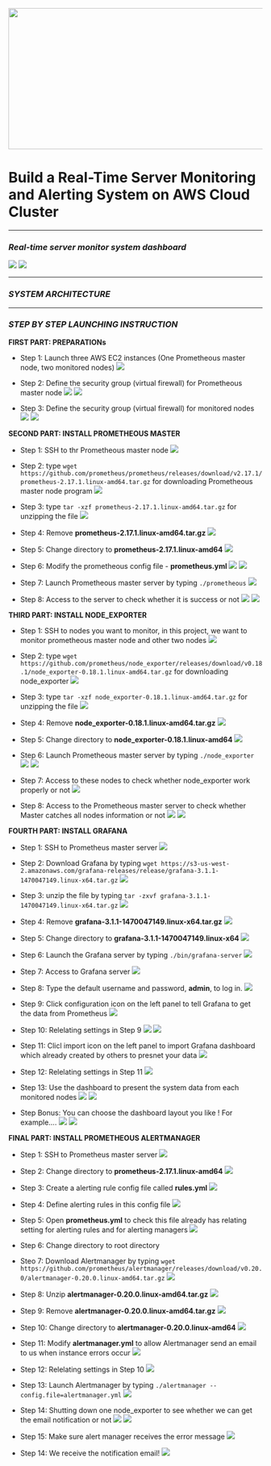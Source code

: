 <p align="center">
  <img width="750" height="280" src="https://github.com/ChunYen-Chang/Build-a-real-time-server-monitoring-and-alerting-system-on-AWS-cloud-cluster/blob/master/image/project_logo.jpg">
</p>
  
  
# Build a Real-Time Server Monitoring and Alerting System on AWS Cloud Cluster
-----
### *Real-time server monitor system dashboard*
![](https://github.com/ChunYen-Chang/Build-a-real-time-server-monitoring-and-alerting-system-on-AWS-cloud-cluster/blob/master/image/037.png)
![](https://github.com/ChunYen-Chang/Build-a-real-time-server-monitoring-and-alerting-system-on-AWS-cloud-cluster/blob/master/image/038.png)

-----
### *SYSTEM ARCHITECTURE*
-----

### *STEP BY STEP LAUNCHING INSTRUCTION*

**FIRST PART: PREPARATIONs**
- Step 1: Launch three AWS EC2 instances (One Prometheous master node, two monitored nodes)
![](https://github.com/ChunYen-Chang/Build-a-real-time-server-monitoring-and-alerting-system-on-AWS-cloud-cluster/blob/master/image/001.png)

- Step 2: Define the security group (virtual firewall) for Prometheous master node
![](https://github.com/ChunYen-Chang/Build-a-real-time-server-monitoring-and-alerting-system-on-AWS-cloud-cluster/blob/master/image/002.png)
![](https://github.com/ChunYen-Chang/Build-a-real-time-server-monitoring-and-alerting-system-on-AWS-cloud-cluster/blob/master/image/003.png)

- Step 3: Define the security group (virtual firewall) for monitored nodes
![](https://github.com/ChunYen-Chang/Build-a-real-time-server-monitoring-and-alerting-system-on-AWS-cloud-cluster/blob/master/image/004.png)
![](https://github.com/ChunYen-Chang/Build-a-real-time-server-monitoring-and-alerting-system-on-AWS-cloud-cluster/blob/master/image/005.png)

**SECOND PART: INSTALL PROMETHEOUS MASTER**
- Step 1: SSH to thr Prometheous master node
![](https://github.com/ChunYen-Chang/Build-a-real-time-server-monitoring-and-alerting-system-on-AWS-cloud-cluster/blob/master/image/006.png)

- Step 2: type `wget https://github.com/prometheus/prometheus/releases/download/v2.17.1/prometheus-2.17.1.linux-amd64.tar.gz` for downloading Prometheous master node program
![](https://github.com/ChunYen-Chang/Build-a-real-time-server-monitoring-and-alerting-system-on-AWS-cloud-cluster/blob/master/image/007.png)

- Step 3: type `tar -xzf prometheus-2.17.1.linux-amd64.tar.gz` for unzipping the file
![](https://github.com/ChunYen-Chang/Build-a-real-time-server-monitoring-and-alerting-system-on-AWS-cloud-cluster/blob/master/image/008.png)

- Step 4: Remove **prometheus-2.17.1.linux-amd64.tar.gz**
![](https://github.com/ChunYen-Chang/Build-a-real-time-server-monitoring-and-alerting-system-on-AWS-cloud-cluster/blob/master/image/009.png)

- Step 5: Change directory to **prometheus-2.17.1.linux-amd64**
![](https://github.com/ChunYen-Chang/Build-a-real-time-server-monitoring-and-alerting-system-on-AWS-cloud-cluster/blob/master/image/010.png)

- Step 6: Modify the prometheous config file - **prometheus.yml**
![](https://github.com/ChunYen-Chang/Build-a-real-time-server-monitoring-and-alerting-system-on-AWS-cloud-cluster/blob/master/image/011.png)
![](https://github.com/ChunYen-Chang/Build-a-real-time-server-monitoring-and-alerting-system-on-AWS-cloud-cluster/blob/master/image/012.png)

- Step 7: Launch Prometheous master server by typing `./prometheous`
![](https://github.com/ChunYen-Chang/Build-a-real-time-server-monitoring-and-alerting-system-on-AWS-cloud-cluster/blob/master/image/013.png)

- Step 8: Access to the server to check whether it is success or not
![](https://github.com/ChunYen-Chang/Build-a-real-time-server-monitoring-and-alerting-system-on-AWS-cloud-cluster/blob/master/image/014.png)
![](https://github.com/ChunYen-Chang/Build-a-real-time-server-monitoring-and-alerting-system-on-AWS-cloud-cluster/blob/master/image/015.png)


**THIRD PART: INSTALL NODE_EXPORTER**
- Step 1: SSH to nodes you want to monitor, in this project, we want to monitor prometheous master node and other two nodes
![](https://github.com/ChunYen-Chang/Build-a-real-time-server-monitoring-and-alerting-system-on-AWS-cloud-cluster/blob/master/image/006.png)

- Step 2: type `wget https://github.com/prometheus/node_exporter/releases/download/v0.18.1/node_exporter-0.18.1.linux-amd64.tar.gz` for downloading node_exporter
![](https://github.com/ChunYen-Chang/Build-a-real-time-server-monitoring-and-alerting-system-on-AWS-cloud-cluster/blob/master/image/016.png)

- Step 3: type `tar -xzf node_exporter-0.18.1.linux-amd64.tar.gz` for unzipping the file
![](https://github.com/ChunYen-Chang/Build-a-real-time-server-monitoring-and-alerting-system-on-AWS-cloud-cluster/blob/master/image/017.png)

- Step 4: Remove **node_exporter-0.18.1.linux-amd64.tar.gz**
![](https://github.com/ChunYen-Chang/Build-a-real-time-server-monitoring-and-alerting-system-on-AWS-cloud-cluster/blob/master/image/018.png)

- Step 5: Change directory to **node_exporter-0.18.1.linux-amd64**
![](https://github.com/ChunYen-Chang/Build-a-real-time-server-monitoring-and-alerting-system-on-AWS-cloud-cluster/blob/master/image/019.png)

- Step 6: Launch Prometheous master server by typing `./node_exporter`
![](https://github.com/ChunYen-Chang/Build-a-real-time-server-monitoring-and-alerting-system-on-AWS-cloud-cluster/blob/master/image/020.png)
![](https://github.com/ChunYen-Chang/Build-a-real-time-server-monitoring-and-alerting-system-on-AWS-cloud-cluster/blob/master/image/021.png)

- Step 7: Access to these nodes to check whether node_exporter work properly or not
![](https://github.com/ChunYen-Chang/Build-a-real-time-server-monitoring-and-alerting-system-on-AWS-cloud-cluster/blob/master/image/022.png)

- Step 8: Access to the Prometheous master server to check whether Master catches all nodes information or not
![](https://github.com/ChunYen-Chang/Build-a-real-time-server-monitoring-and-alerting-system-on-AWS-cloud-cluster/blob/master/image/023.png)
![](https://github.com/ChunYen-Chang/Build-a-real-time-server-monitoring-and-alerting-system-on-AWS-cloud-cluster/blob/master/image/024.png)

**FOURTH PART: INSTALL GRAFANA**
- Step 1: SSH to Prometheus master server
![](https://github.com/ChunYen-Chang/Build-a-real-time-server-monitoring-and-alerting-system-on-AWS-cloud-cluster/blob/master/image/006.png)

- Step 2: Download Grafana by typing `wget https://s3-us-west-2.amazonaws.com/grafana-releases/release/grafana-3.1.1-1470047149.linux-x64.tar.gz`
![](https://github.com/ChunYen-Chang/Build-a-real-time-server-monitoring-and-alerting-system-on-AWS-cloud-cluster/blob/master/image/025.png)

- Step 3: unzip the file by typing `tar -zxvf grafana-3.1.1-1470047149.linux-x64.tar.gz`
![](https://github.com/ChunYen-Chang/Build-a-real-time-server-monitoring-and-alerting-system-on-AWS-cloud-cluster/blob/master/image/026.png)

- Step 4: Remove **grafana-3.1.1-1470047149.linux-x64.tar.gz**
![](https://github.com/ChunYen-Chang/Build-a-real-time-server-monitoring-and-alerting-system-on-AWS-cloud-cluster/blob/master/image/027.png)

- Step 5: Change directory to **grafana-3.1.1-1470047149.linux-x64**
![](https://github.com/ChunYen-Chang/Build-a-real-time-server-monitoring-and-alerting-system-on-AWS-cloud-cluster/blob/master/image/028.png)

- Step 6: Launch the Grafana server by typing `./bin/grafana-server`
![](https://github.com/ChunYen-Chang/Build-a-real-time-server-monitoring-and-alerting-system-on-AWS-cloud-cluster/blob/master/image/029.png)

- Step 7: Access to Grafana server
![](https://github.com/ChunYen-Chang/Build-a-real-time-server-monitoring-and-alerting-system-on-AWS-cloud-cluster/blob/master/image/030.png)

- Step 8: Type the default username and password, **admin**, to log in.
![](https://github.com/ChunYen-Chang/Build-a-real-time-server-monitoring-and-alerting-system-on-AWS-cloud-cluster/blob/master/image/031.png)

- Step 9: Click configuration icon on the left panel to tell Grafana to get the data from Prometheus
![](https://github.com/ChunYen-Chang/Build-a-real-time-server-monitoring-and-alerting-system-on-AWS-cloud-cluster/blob/master/image/032.png)

- Step 10: Relelating settings in Step 9
![](https://github.com/ChunYen-Chang/Build-a-real-time-server-monitoring-and-alerting-system-on-AWS-cloud-cluster/blob/master/image/033.png)
![](https://github.com/ChunYen-Chang/Build-a-real-time-server-monitoring-and-alerting-system-on-AWS-cloud-cluster/blob/master/image/034.png)

- Step 11: Clicl import icon on the left panel to import Grafana dashboard which already created by others to presnet your data
![](https://github.com/ChunYen-Chang/Build-a-real-time-server-monitoring-and-alerting-system-on-AWS-cloud-cluster/blob/master/image/035.png)

- Step 12: Relelating settings in Step 11
![](https://github.com/ChunYen-Chang/Build-a-real-time-server-monitoring-and-alerting-system-on-AWS-cloud-cluster/blob/master/image/036.png)

- Step 13: Use the dashboard to present the system data from each monitored nodes
![](https://github.com/ChunYen-Chang/Build-a-real-time-server-monitoring-and-alerting-system-on-AWS-cloud-cluster/blob/master/image/037.png)
![](https://github.com/ChunYen-Chang/Build-a-real-time-server-monitoring-and-alerting-system-on-AWS-cloud-cluster/blob/master/image/038.png)

- Step Bonus: You can choose the dashboard layout you like ! For example.... 
![](https://github.com/ChunYen-Chang/Build-a-real-time-server-monitoring-and-alerting-system-on-AWS-cloud-cluster/blob/master/image/039.png)
![](https://github.com/ChunYen-Chang/Build-a-real-time-server-monitoring-and-alerting-system-on-AWS-cloud-cluster/blob/master/image/040.png)

**FINAL PART: INSTALL PROMETHEOUS ALERTMANAGER**
- Step 1: SSH to Prometheus master server
![](https://github.com/ChunYen-Chang/Build-a-real-time-server-monitoring-and-alerting-system-on-AWS-cloud-cluster/blob/master/image/006.png)

- Step 2: Change directory to **prometheus-2.17.1.linux-amd64**
![](https://github.com/ChunYen-Chang/Build-a-real-time-server-monitoring-and-alerting-system-on-AWS-cloud-cluster/blob/master/image/042.png)

- Step 3: Create a alerting rule config file called **rules.yml**
![](https://github.com/ChunYen-Chang/Build-a-real-time-server-monitoring-and-alerting-system-on-AWS-cloud-cluster/blob/master/image/041.png)

- Step 4: Define alerting rules in this config file
![](https://github.com/ChunYen-Chang/Build-a-real-time-server-monitoring-and-alerting-system-on-AWS-cloud-cluster/blob/master/image/044.png)

- Step 5: Open **prometheus.yml** to check this file already has relating setting for alerting rules and for alerting managers
![](https://github.com/ChunYen-Chang/Build-a-real-time-server-monitoring-and-alerting-system-on-AWS-cloud-cluster/blob/master/image/045.png)

- Step 6: Change directory to root directory

- Steo 7: Download Alertmanager by typing `wget https://github.com/prometheus/alertmanager/releases/download/v0.20.0/alertmanager-0.20.0.linux-amd64.tar.gz`
![](https://github.com/ChunYen-Chang/Build-a-real-time-server-monitoring-and-alerting-system-on-AWS-cloud-cluster/blob/master/image/046.png)

- Step 8: Unzip **alertmanager-0.20.0.linux-amd64.tar.gz**
![](https://github.com/ChunYen-Chang/Build-a-real-time-server-monitoring-and-alerting-system-on-AWS-cloud-cluster/blob/master/image/047.png)

- Step 9: Remove **alertmanager-0.20.0.linux-amd64.tar.gz**
![](https://github.com/ChunYen-Chang/Build-a-real-time-server-monitoring-and-alerting-system-on-AWS-cloud-cluster/blob/master/image/048.png)

- Step 10: Change directory to **alertmanager-0.20.0.linux-amd64**
![](https://github.com/ChunYen-Chang/Build-a-real-time-server-monitoring-and-alerting-system-on-AWS-cloud-cluster/blob/master/image/050.png)

- Step 11: Modify **alertmanager.yml** to allow Alertmanager send an email to us when instance errors occur
![](https://github.com/ChunYen-Chang/Build-a-real-time-server-monitoring-and-alerting-system-on-AWS-cloud-cluster/blob/master/image/051.png)

- Step 12: Relelating settings in Step 10
![](https://github.com/ChunYen-Chang/Build-a-real-time-server-monitoring-and-alerting-system-on-AWS-cloud-cluster/blob/master/image/052.png)

- Step 13: Launch Alertmanager by typing `./alertmanager --config.file=alertmanager.yml`
![](https://github.com/ChunYen-Chang/Build-a-real-time-server-monitoring-and-alerting-system-on-AWS-cloud-cluster/blob/master/image/053.png)

- Step 14: Shutting down one node_exporter to see whether we can get the email notification or not
![](https://github.com/ChunYen-Chang/Build-a-real-time-server-monitoring-and-alerting-system-on-AWS-cloud-cluster/blob/master/image/054.png)
![](https://github.com/ChunYen-Chang/Build-a-real-time-server-monitoring-and-alerting-system-on-AWS-cloud-cluster/blob/master/image/055.png)

- Step 15: Make sure alert manager receives the error message
![](https://github.com/ChunYen-Chang/Build-a-real-time-server-monitoring-and-alerting-system-on-AWS-cloud-cluster/blob/master/image/056.png)

- Step 14: We receive the notification email!
![](https://github.com/ChunYen-Chang/Build-a-real-time-server-monitoring-and-alerting-system-on-AWS-cloud-cluster/blob/master/image/057.png)
